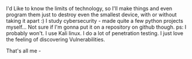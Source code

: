 I'd Like to know the limits of technology, so I'll make things and even program them just to destroy even the smallest device, with or without taking it apart :) 
I study cybersecurity - made quite a few python projects myself... Not sure if I'm gonna put it  on a repository on github though. ps: I probably won't. 
I use Kali linux. 
I do a lot of penetration testing. 
I just love the feeling of discovering Vulnerabilities.

That's all me - 
